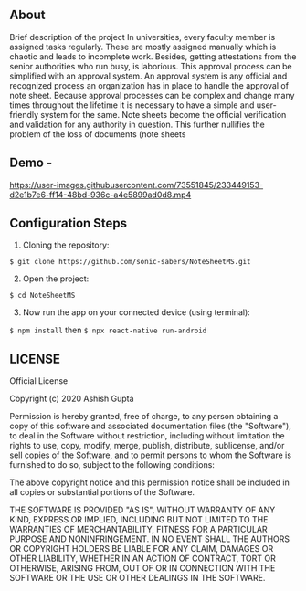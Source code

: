 ## About
Brief description of the project
In universities, every faculty member is assigned tasks regularly. These are mostly assigned manually which is chaotic and leads to incomplete work. Besides, getting attestations from the senior authorities who run busy, is laborious. This approval process can be simplified with an approval system. An approval system is any official and recognized process an organization has in place to handle the approval of note sheet. Because approval processes can be complex and change many times throughout the lifetime it is necessary to have a simple and user-friendly system for the same. Note sheets become the official verification and validation for any authority in question. This further nullifies the problem of the loss of documents (note sheets


## Demo -



https://user-images.githubusercontent.com/73551845/233449153-d2e1b7e6-ff14-48bd-936c-a4e5899ad0d8.mp4


## Configuration Steps
1. Cloning the repository:

```
$ git clone https://github.com/sonic-sabers/NoteSheetMS.git
```

2. Open the project:

`$ cd NoteSheetMS`

3. Now run the app on your connected device (using terminal):

`$ npm install` then
`$ npx react-native run-android`
## LICENSE
Official License

Copyright (c) 2020 Ashish Gupta

Permission is hereby granted, free of charge, to any person obtaining a copy
of this software and associated documentation files (the "Software"), to deal
in the Software without restriction, including without limitation the rights
to use, copy, modify, merge, publish, distribute, sublicense, and/or sell
copies of the Software, and to permit persons to whom the Software is
furnished to do so, subject to the following conditions:

The above copyright notice and this permission notice shall be included in all
copies or substantial portions of the Software.

THE SOFTWARE IS PROVIDED "AS IS", WITHOUT WARRANTY OF ANY KIND, EXPRESS OR
IMPLIED, INCLUDING BUT NOT LIMITED TO THE WARRANTIES OF MERCHANTABILITY,
FITNESS FOR A PARTICULAR PURPOSE AND NONINFRINGEMENT. IN NO EVENT SHALL THE
AUTHORS OR COPYRIGHT HOLDERS BE LIABLE FOR ANY CLAIM, DAMAGES OR OTHER
LIABILITY, WHETHER IN AN ACTION OF CONTRACT, TORT OR OTHERWISE, ARISING FROM,
OUT OF OR IN CONNECTION WITH THE SOFTWARE OR THE USE OR OTHER DEALINGS IN THE
SOFTWARE.
